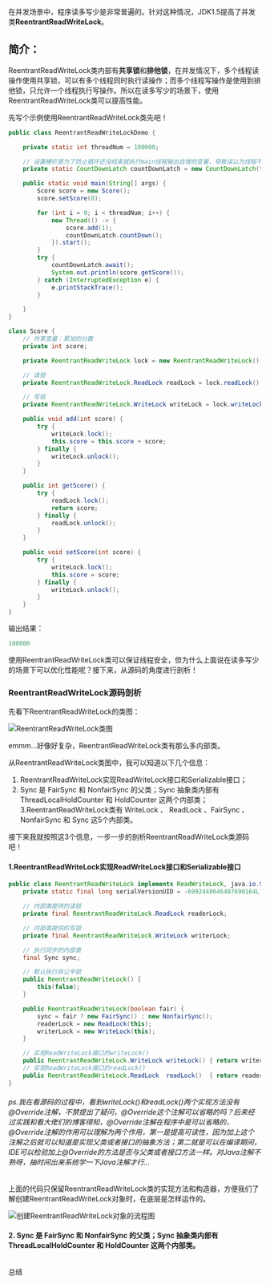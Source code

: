 在并发场景中，程序读多写少是非常普遍的。针对这种情况，JDK1.5提高了并发类**ReentrantReadWriteLock**。

## 简介：

ReentrantReadWriteLock类内部有**共享锁**和**排他锁**，在并发情况下，多个线程读操作使用共享锁，可以有多个线程同时执行读操作；而多个线程写操作是使用到排他锁，只允许一个线程执行写操作。所以在读多写少的场景下，使用ReentrantReadWriteLock类可以提高性能。

先写个示例使用ReentrantReadWriteLock类先吧！

```java
public class ReentrantReadWriteLockDemo {

    private static int threadNum = 100000;

    // 设置栅栏是为了防止循环还没结束就执行main线程输出自增的变量，导致误以为线程不安全
    private static CountDownLatch countDownLatch = new CountDownLatch(threadNum);

    public static void main(String[] args) {
        Score score = new Score();
        score.setScore(0);

        for (int i = 0; i < threadNum; i++) {
            new Thread(() -> {
                score.add(1);
                countDownLatch.countDown();
            }).start();
        }
        try {
            countDownLatch.await();
            System.out.println(score.getScore());
        } catch (InterruptedException e) {
            e.printStackTrace();
        }

    }
}

class Score {
    // 共享变量：累加的分数
    private int score;

    private ReentrantReadWriteLock lock = new ReentrantReadWriteLock();

    // 读锁
    private ReentrantReadWriteLock.ReadLock readLock = lock.readLock();

    // 写锁
    private ReentrantReadWriteLock.WriteLock writeLock = lock.writeLock();

    public void add(int score) {
        try {
            writeLock.lock();
            this.score = this.score + score;
        } finally {
            writeLock.unlock();
        }
    }

    public int getScore() {
        try {
            readLock.lock();
            return score;
        } finally {
            readLock.unlock();
        }
    }

    public void setScore(int score) {
        try {
            writeLock.lock();
            this.score = score;
        } finally {
            writeLock.unlock();
        }
    }
}
```
输出结果：
```java
100000
```
使用ReentrantReadWriteLock类可以保证线程安全，但为什么上面说在读多写少的场景下可以优化性能呢？接下来，从源码的角度进行剖析！

### ReentrantReadWriteLock源码剖析

先看下ReentrantReadWriteLock的类图：

![ReentrantReadWriteLock类图](https://raw.githubusercontent.com/MuggleLee/PicGo/master/ReentrantReadWriteLock%E7%B1%BB%E5%9B%BE.jpg)

emmm...好像好复杂，ReentrantReadWriteLock类有那么多内部类。


从ReentrantReadWriteLock类图中，我可以知道以下几个信息：
1. ReentrantReadWriteLock实现ReadWriteLock接口和Serializable接口；
2. Sync 是 FairSync 和 NonfairSync 的父类；Sync 抽象类内部有 ThreadLocalHoldCounter 和 HoldCounter 这两个内部类；
3.ReentrantReadWriteLock类有 WriteLock 、 ReadLock 、FairSync 、 NonfairSync 和 Sync 这5个内部类。

接下来我就按照这3个信息，一步一步的剖析ReentrantReadWriteLock类源码吧！


#### 1.ReentrantReadWriteLock实现ReadWriteLock接口和Serializable接口

```java
public class ReentrantReadWriteLock implements ReadWriteLock, java.io.Serializable {
    private static final long serialVersionUID = -6992448646407690164L;

    // 内部类提供的读锁
    private final ReentrantReadWriteLock.ReadLock readerLock;

    // 内部类提供的写锁
    private final ReentrantReadWriteLock.WriteLock writerLock;

    // 执行同步的内部类
    final Sync sync;

    // 默认执行非公平锁
    public ReentrantReadWriteLock() {
        this(false);
    }

    public ReentrantReadWriteLock(boolean fair) {
        sync = fair ? new FairSync() : new NonfairSync();
        readerLock = new ReadLock(this);
        writerLock = new WriteLock(this);
    }

    // 实现ReadWriteLock接口的writeLock()
    public ReentrantReadWriteLock.WriteLock writeLock() { return writerLock; }
    // 实现ReadWriteLock接口的readLock()
    public ReentrantReadWriteLock.ReadLock  readLock()  { return readerLock; }
}
```
###### ps.我在看源码的过程中，看到writeLock()和readLock()两个实现方法没有@Override注解，不禁提出了疑问，@Override这个注解可以省略的吗？后来经过实践和看大佬们的博客得知，@Override注解在程序中是可以省略的，@Override注解的作用可以理解为两个作用，第一是提高可读性，因为加上这个注解之后就可以知道是实现父类或者接口的抽象方法；第二就是可以在编译期间，IDE可以检验加上@Override的方法是否与父类或者接口方法一样。对Java注解不熟呀，抽时间出来系统学一下Java注解才行...


上面的代码只保留ReentrantReadWriteLock类的实现方法和构造器，方便我们了解创建ReentrantReadWriteLock对象时，在底层是怎样运作的。

![创建ReentrantReadWriteLock对象的流程图](https://raw.githubusercontent.com/MuggleLee/PicGo/master/Concurrent/ReentrantReadWriteLock/ReentrantReadWriteLock-InitUML.png)

#### 2. Sync 是 FairSync 和 NonfairSync 的父类；Sync 抽象类内部有 ThreadLocalHoldCounter 和 HoldCounter 这两个内部类。

```java

```



总结